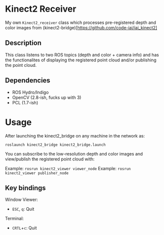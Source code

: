 # Kinect2 Receiver

My own `Kinect2_receiver` class which processes pre-registered depth and color images from (kinect2-bridge)[https://github.com/code-iai/iai_kinect2]

## Description

This class listens to two ROS topics (depth and color + camera info) and has the functionalites of displaying the registered point cloud and/or publishing the point cloud.

## Dependencies

- ROS Hydro/Indigo
- OpenCV (2.8-ish, fucks up with 3)
- PCL (1.7-ish)

# Usage
After launching the kinect2_bridge on any machine in the network as:
```
roslaunch kinect2_bridge kinect2_bridge.launch
```

You can subscribe to the low-resolution depth and color images and view/publish the registered point cloud with:

Example: `rosrun kinect2_viewer viewer_node`
Example: `rosrun kinect2_viewer publisher_node`

## Key bindings

Window Viewer:
- `ESC`, `q`: Quit

Terminal:
- `CRTL`+`c`: Quit

